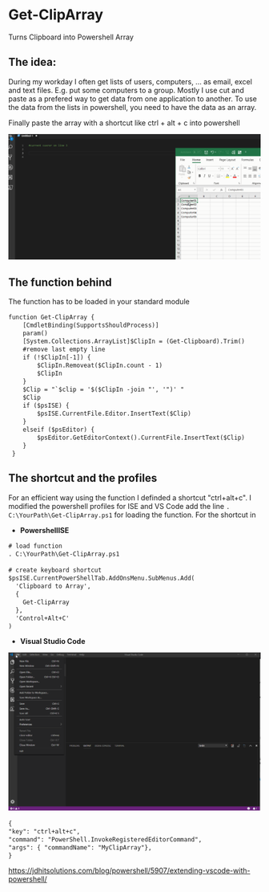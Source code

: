 # Get-ClipArray
Turns Clipboard into Powershell Array

## The idea:
During my workday I often get lists of users, computers, ...  as email, excel and text files. E.g. put some computers to a group. 
Mostly I use cut and paste as a prefered way to get data from one application to another. 
To use the data from the lists in powershell, you need to have the data as an array.

Finally paste the array with a shortcut like ctrl + alt + c into powershell

![Get-ClipArray](gif/Get-ClipArray.gif)

## The function behind
The function has to be loaded in your standard module 
```
function Get-ClipArray {
    [CmdletBinding(SupportsShouldProcess)]
    param()
    [System.Collections.ArrayList]$ClipIn = (Get-Clipboard).Trim()
    #remove last empty line
    if (!$ClipIn[-1]) {
        $ClipIn.Removeat($ClipIn.count - 1)
        $ClipIn
    }
    $Clip = "`$clip = '$($ClipIn -join "', '")' "
    $Clip
    if ($psISE) {
        $psISE.CurrentFile.Editor.InsertText($Clip)
    }
    elseif ($psEditor) {
        $psEditor.GetEditorContext().CurrentFile.InsertText($Clip)
    }
 }
```

## The shortcut and the profiles
For an efficient way using the function  I definded a shortcut  "ctrl+alt+c". 
I modified the powershell profiles for ISE and VS Code add the line
`. C:\YourPath\Get-ClipArray.ps1`
for loading the function. For the shortcut in 
  - **PowershellISE**
```
# load function 
. C:\YourPath\Get-ClipArray.ps1

# create keyboard shortcut
$psISE.CurrentPowerShellTab.AddOnsMenu.SubMenus.Add(
  'Clipboard to Array',
  {
    Get-ClipArray
  },
  'Control+Alt+C'
)
```
 - **Visual Studio Code**

![Set-KeyboardShortcutVsCode](gif/Set-KeyboardShortcutVsCode.gif)
```
{
"key": "ctrl+alt+c",
"command": "PowerShell.InvokeRegisteredEditorCommand",
"args": { "commandName": "MyClipArray"},
}
```
https://jdhitsolutions.com/blog/powershell/5907/extending-vscode-with-powershell/
